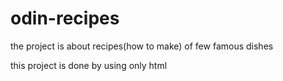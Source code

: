 # odin-recipes

the project is about recipes(how to make) of few famous dishes 

this project is done by using only html